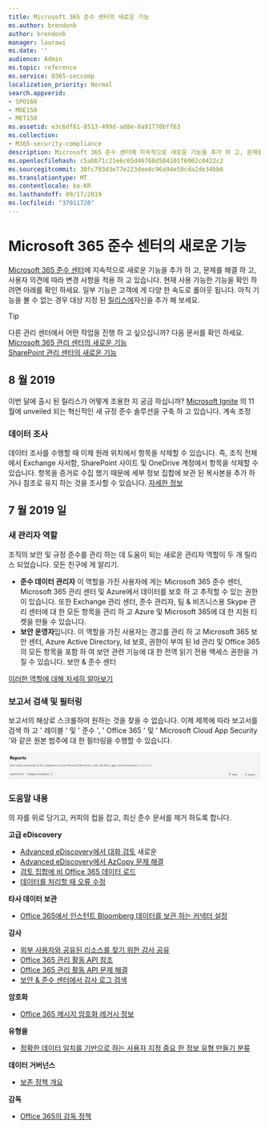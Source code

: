 ```yaml
---
title: Microsoft 365 준수 센터의 새로운 기능
ms.author: brendonb
author: brendonb
manager: laurawi
ms.date: ''
audience: Admin
ms.topic: reference
ms.service: O365-seccomp
localization_priority: Normal
search.appverid:
- SPO160
- MOE150
- MET150
ms.assetid: e3c6df61-8513-499d-ad8e-8a91770bff63
ms.collection:
- M365-security-compliance
description: Microsoft 365 준수 센터에 지속적으로 새로운 기능을 추가 하 고, 문제를 해결 하 고, 사용자 의견에 따라 변경 사항을 적용 하 고 있습니다. 이번 달에 제공 된 내용을 확인 합니다.
ms.openlocfilehash: c5abb71c21e6c65d46768d584101f6902c0422c2
ms.sourcegitcommit: 30fc793d3e77e223dee6c96a94e50cda2de34bb6
ms.translationtype: MT
ms.contentlocale: ko-KR
ms.lasthandoff: 09/17/2019
ms.locfileid: "37011720"
---
```

# <a name="whats-new-in-the-microsoft-365-compliance-center"></a>Microsoft 365 준수 센터의 새로운 기능

[Microsoft 365 준수 센터](microsoft-365-compliance-center.md)에 지속적으로 새로운 기능을 추가 하 고, 문제를 해결 하 고, 사용자 의견에 따라 변경 사항을 적용 하 고 있습니다. 현재 사용 가능한 기능을 확인 하려면 아래를 확인 하세요. 일부 기능은 고객에 게 다양 한 속도로 롤아웃 됩니다. 아직 기능을 볼 수 없는 경우 대상 지정 된 [릴리스에](https://docs.microsoft.com/office365/admin/manage/release-options-in-office-365)자신을 추가 해 보세요.

> [!TIP]
> 다른 관리 센터에서 어떤 작업을 진행 하 고 싶으십니까? 다음 문서를 확인 하세요.<br>[Microsoft 365 관리 센터의 새로운 기능](https://docs.microsoft.com/office365/admin/whats-new-in-preview?view=o365-worldwide)<br>[SharePoint 관리 센터의 새로운 기능](https://docs.microsoft.com/sharepoint/what-s-new-in-admin-center)

## <a name="august-2019"></a>8 월 2019

이번 달에 출시 된 릴리스가 어떻게 조용한 지 궁금 하십니까? [Microsoft Ignite](https://www.microsoft.com/ignite) 의 11 월에 unveiled 되는 혁신적인 새 규정 준수 솔루션을 구축 하 고 있습니다. 계속 조정

### <a name="data-investigations"></a>데이터 조사

데이터 조사를 수행할 때 이제 원래 위치에서 항목을 삭제할 수 있습니다. 즉, 조직 전체에서 Exchange 사서함, SharePoint 사이트 및 OneDrive 계정에서 항목을 삭제할 수 있습니다. 항목을 증거로 수집 했기 때문에 세부 정보 집합에 보관 된 복사본을 추가 하거나 참조로 유지 하는 것을 조사할 수 있습니다. [자세한 정보](datainvestigations/delete-items-from-original-locations.md)

## <a name="july-2019"></a>7 월 2019 일

### <a name="new-admin-roles"></a>새 관리자 역할

조직의 보안 및 규정 준수를 관리 하는 데 도움이 되는 새로운 관리자 역할이 두 개 릴리스 되었습니다. 모든 친구에 게 알리기.

- **준수 데이터 관리자** 이 역할을 가진 사용자에 게는 Microsoft 365 준수 센터, Microsoft 365 관리 센터 및 Azure에서 데이터를 보호 하 고 추적할 수 있는 권한이 있습니다. 또한 Exchange 관리 센터, 준수 관리자, 팀 & 비즈니스용 Skype 관리 센터에 대 한 모든 항목을 관리 하 고 Azure 및 Microsoft 365에 대 한 지원 티켓을 만들 수 있습니다.
- **보안 운영자**입니다. 이 역할을 가진 사용자는 경고를 관리 하 고 Microsoft 365 보안 센터, Azure Active Directory, Id 보호, 권한이 부여 된 Id 관리 및 Office 365의 모든 항목을 포함 하 여 보안 관련 기능에 대 한 전역 읽기 전용 액세스 권한을 가질 수 있습니다. 보안 & 준수 센터

[이러한 역할에 대해 자세히 알아보기](https://docs.microsoft.com/office365/securitycompliance/permissions-microsoft-365-compliance-security)

### <a name="search-and-filtering-for-reports"></a>보고서 검색 및 필터링

보고서의 해상로 스크롤하여 원하는 것을 찾을 수 없습니다. 이제 제목에 따라 보고서를 검색 하 고 ' 레이블 ' 및 ' 준수 ', ' Office 365 ' 및 ' Microsoft Cloud App Security '와 같은 원본 범주에 대 한 필터링을 수행할 수 있습니다.

![필터가 적용 된 보고서의 검색 및 필터 단추 화면 캡처](media/mcc_report_filtering.png)

### <a name="help-content"></a>도움말 내용

의 자를 위로 당기고, 커피의 컵을 잡고, 최신 준수 문서를 제거 하도록 합니다.

**고급 eDiscovery**
- [Advanced eDiscovery에서 대화 검토](compliance20/conversation-review-sets.md) 새로운
- [Advanced eDiscovery에서 AzCopy 문제 해결](compliance20/troubleshooting-azcopy.md)
- [검토 집합에 비 Office 365 데이터 로드](compliance20/load-non-office365-data.md)
- [데이터를 처리할 때 오류 수정](compliance20/error-remediation.md)

**타사 데이터 보관**
- [Office 365에서 인스턴트 Bloomberg 데이터를 보관 하는 커넥터 설정](archive-instant-bloomberg-data.md)

**감사**
- [외부 사용자와 공유된 리소스를 찾기 위한 감사 공유](use-sharing-auditing.md)
- [Office 365 관리 활동 API 참조](https://docs.microsoft.com/office/office-365-management-api/office-365-management-activity-api-reference)
- [Office 365 관리 활동 API 문제 해결](https://docs.microsoft.com/office/office-365-management-api/troubleshooting-the-office-365-management-activity-api)
- [보안 & 준수 센터에서 감사 로그 검색](search-the-audit-log-in-security-and-compliance.md)

**암호화**
- [Office 365 메시지 암호화 레거시 정보](legacy-information-for-message-encryption.md)

**유형을**
- [정확한 데이터 일치를 기반으로 하는 사용자 지정 중요 한 정보 유형 만들기 분류](create-custom-sensitive-information-types-with-exact-data-match-based-classification.md)

**데이터 거버넌스**
- [보존 정책 개요](retention-policies.md)

**감독**
- [Office 365의 감독 정책](supervision-policies.md)